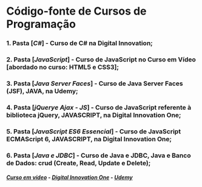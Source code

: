# Código-fonte de Cursos de Programação
### 1. Pasta [*C#*] - Curso de C# na Digital Innovation;
### 2. Pasta [*JavaScript*] - Curso de JavaScript no Curso em Vídeo [abordado no curso: HTML5 e CSS3];
### 3. Pasta [*Java Server Faces*] - Curso de Java Server Faces (JSF), JAVA, na Udemy;
### 4. Pasta [*jQuerye Ajax - JS*] - Curso de JavaScript referente à biblioteca jQuery, JAVASCRIPT, na Digital Innovation One;
### 5. Pasta [*JavaScript ES6 Essencial*] - Curso de JavaScript ECMAScript 6, JAVASCRIPT, na Digital Innovation One;
### 6. Pasta [*Java e JDBC*] - Curso de Java e JDBC, Java e Banco de Dados: crud (Create, Read, Update e Delete);

##### [Curso em vídeo](https://www.cursoemvideo.com) - [Digital Innovation One](https://www.dio.me//) - [Udemy](https://www.udemy.com/)
